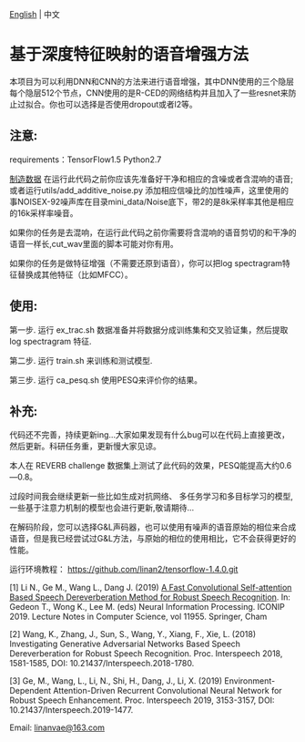 [English](https://github.com/linan2/TensorFlow-speech-enhancement.git) | 中文
# 基于深度特征映射的语音增强方法
本项目为可以利用DNN和CNN的方法来进行语音增强，其中DNN使用的三个隐层每个隐层512个节点，CNN使用的是R-CED的网络结构并且加入了一些resnet来防止过拟合。你也可以选择是否使用dropout或者l2等。

## 注意:
requirements：TensorFlow1.5 Python2.7

[制造数据](https://github.com/linan2/add_reverb2.git) 在运行此代码之前你应该先准备好干净和相应的含噪或者含混响的语音; 或者运行utils/add_additive_noise.py 添加相应信噪比的加性噪声，这里使用的事NOISEX-92噪声库在目录mini_data/Noise底下，带2的是8k采样率其他是相应的16k采样率噪音。

如果你的任务是去混响，在运行此代码之前你需要将含混响的语音剪切的和干净的语音一样长,cut_wav里面的脚本可能对你有用。

如果你的任务是做特征增强（不需要还原到语音），你可以把log spectragram特征替换成其他特征（比如MFCC）。

## 使用:
第一步. 运行 ex_trac.sh 数据准备并将数据分成训练集和交叉验证集，然后提取 log spectragram 特征.

第二步. 运行 train.sh 来训练和测试模型.

第三步. 运行 ca_pesq.sh 使用PESQ来评价你的结果。

## 补充:
代码还不完善，持续更新ing…大家如果发现有什么bug可以在代码上直接更改，然后更新。科研任务重，更新慢大家见谅。

本人在 REVERB challenge 数据集上测试了此代码的效果，PESQ能提高大约0.6—0.8。

过段时间我会继续更新一些比如生成对抗网络、 多任务学习和多目标学习的模型, 一些基于注意力机制的模型也会进行更新,敬请期待…

在解码阶段，您可以选择G&L声码器，也可以使用有噪声的语音原始的相位来合成语音，但是我已经尝试过G&L方法，与原始的相位的使用相比，它不会获得更好的性能。

运行环境教程：
https://github.com/linan2/tensorflow-1.4.0.git

[1] Li N., Ge M., Wang L., Dang J. (2019) [A Fast Convolutional Self-attention Based Speech Dereverberation Method for Robust Speech Recognition](https://link.springer.com/chapter/10.1007/978-3-030-36718-3_25). In: Gedeon T., Wong K., Lee M. (eds) Neural Information Processing. ICONIP 2019. Lecture Notes in Computer Science, vol 11955. Springer, Cham

[2] Wang, K., Zhang, J., Sun, S., Wang, Y., Xiang, F., Xie, L. (2018) Investigating Generative Adversarial Networks Based Speech Dereverberation for Robust Speech Recognition. Proc. Interspeech 2018, 1581-1585, DOI: 10.21437/Interspeech.2018-1780.

[3] Ge, M., Wang, L., Li, N., Shi, H., Dang, J., Li, X. (2019) Environment-Dependent Attention-Driven Recurrent Convolutional Neural Network for Robust Speech Enhancement. Proc. Interspeech 2019, 3153-3157, DOI: 10.21437/Interspeech.2019-1477.


Email: linanvae@163.com
